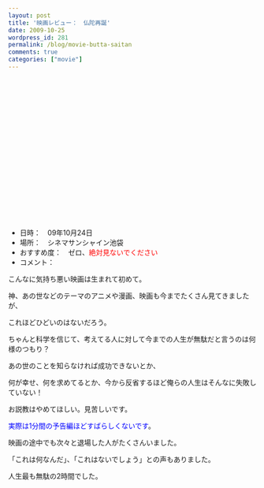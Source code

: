 ```yaml
---
layout: post
title: '映画レビュー：　仏陀再誕'
date: 2009-10-25
wordpress_id: 281
permalink: /blog/movie-butta-saitan
comments: true
categories: ["movie"]
---
```

<div class="section">
<p><object height="290" width="470"><param name="movie" value="http://www.youtube.com/v/0aaJY_KeOsw&#38;hl=ja&#38;fs=1&#38;border=1" ></param><param name="allowFullScreen" value="true" ></param><param name="allowscriptaccess" value="always" ></param><embed height="290" width="470" src="http://www.youtube.com/v/0aaJY_KeOsw&#38;hl=ja&#38;fs=1&#38;border=1" type="application/x-shockwave-flash" allowscriptaccess="always" allowfullscreen="true"></embed></object></p>
<p><ul><li>日時：　09年10月24日</li><li>場所：　シネマサンシャイン池袋</li><li>おすすめ度：　ゼロ、<span style="color: rgb(255, 0, 0);">絶対見ないでください</span></li><li>コメント：</li></ul></p>
<p>こんなに気持ち悪い映画は生まれて初めて。</p>
<p>神、あの世などのテーマのアニメや漫画、映画も今までたくさん見てきましたが、</p>
<p>これほどひどいのはないだろう。</p>
<p>ちゃんと科学を信じて、考えてる人に対して今までの人生が無駄だと言うのは何様のつもり？</p>
<p>あの世のことを知らなければ成功できないとか、</p>
<p>何が幸せ、何を求めてるとか、今から反省するほど俺らの人生はそんなに失敗していない！</p>
<p>お説教はやめてほしい。見苦しいです。</p>
<p><span style="color: rgb(0, 0, 255);">実際は1分間の予告編ほどすばらしくないです</span>。</p>
<p>映画の途中でも次々と退場した人がたくさんいました。</p>
<p>「これは何なんだ」、「これはないでしょう」との声もありました。</p>
<p>人生最も無駄の2時間でした。</p>
</div>
